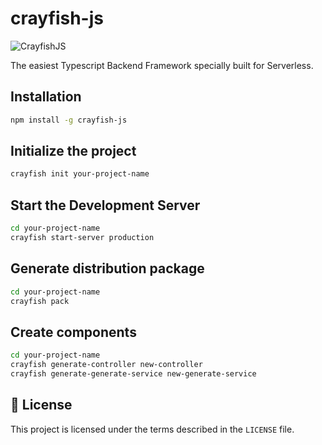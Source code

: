 # crayfish-js

![CrayfishJS](https://i.ibb.co/HDbbkMHx/logo.png)

The easiest Typescript Backend Framework specially built for Serverless.

## Installation

```bash
npm install -g crayfish-js
```

## Initialize the project

```bash
crayfish init your-project-name
```

## Start the Development Server

```bash
cd your-project-name
crayfish start-server production
```

## Generate distribution package

```bash
cd your-project-name
crayfish pack
```

## Create components

```bash
cd your-project-name
crayfish generate-controller new-controller
crayfish generate-generate-service new-generate-service
```

## 📝 License

This project is licensed under the terms described in the `LICENSE` file.
